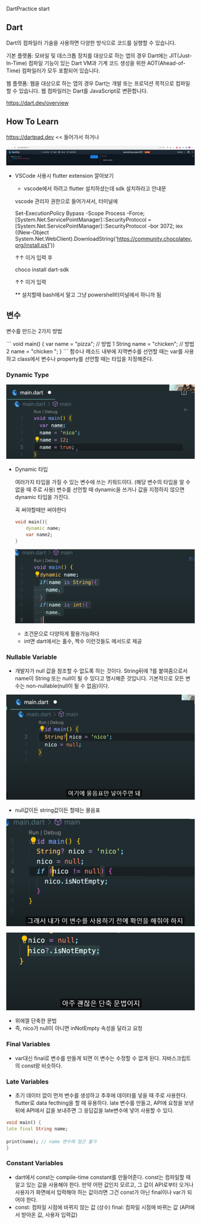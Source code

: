 DartPractice start

## Dart

Dart의 컴파일러 기술을 사용하면 다양한 방식으로 코드를 실행할 수 있습니다.

기본 플랫폼: 모바일 및 데스크톱 장치를 대상으로 하는 앱의 경우 Dart에는 JIT(Just-In-Time) 컴파일 기능이 있는 Dart VM과 기계 코드 생성을 위한 AOT(Ahead-of-Time) 컴파일러가 모두 포함되어 있습니다.

웹 플랫폼: 웹을 대상으로 하는 앱의 경우 Dart는 개발 또는 프로덕션 목적으로 컴파일할 수 있습니다. 웹 컴파일러는 Dart를 JavaScript로 변환합니다.

https://dart.dev/overview

## How To Learn

https://dartpad.dev << 들어가서 하거나

![image-20230825215744445](Practice.assets/image-20230825215744445.png)

- VSCode 사용시 flutter extension 깔아보기

  -  vscode에서 하려고 flutter 설치하셨는데 sdk 설치하라고 안내문 

    vscode 관리자 권한으로 들어가셔서, 터미널에

    Set-ExecutionPolicy Bypass -Scope Process -Force; [System.Net.ServicePointManager]::SecurityProtocol = [System.Net.ServicePointManager]::SecurityProtocol -bor 3072; iex ((New-Object System.Net.WebClient).DownloadString('https://community.chocolatey.org/install.ps1'))

    ↑↑ 이거 입력 후

    choco install dart-sdk

    ↑↑ 이거 입력

    ** 설치할때 bash에서 말고 그냥 powershell터미널에서 하니까 됨



## 변수

변수를 만드는 2가지 방법

\```
void main() {
var name = "pizza"; // 방법 1
String name = "chicken"; // 방법 2
name = "chicken ";
}
\```
함수나 메소드 내부에 지역변수를 선언할 때는 var를 사용하고
class에서 변수나 property를 선언할 때는 타입을 지정해준다.

### Dynamic Type

![image-20230828223907131](Practice.assets/image-20230828223907131.png)

- Dynamic 타입

  여러가지 타입을 가질 수 있는 변수에 쓰는 키워드이다. (해당 변수의 타입을 알 수 없을 때 주로 사용)
  변수를 선언할 때 dynamic을 쓰거나 값을 지정하지 않으면 dynamic 타입을 가진다.

  꼭 써야할때만 써야한다

  ```dart
  void main(){
      dynamic name;
      var name2;
  }
  ```

  ![image-20230828224231274](Practice.assets/image-20230828224231274.png)

  - 조건문으로 다양하게 활용가능하다
  - int면 dart에서는 홀수, 짝수 이런것들도 메서드로 제공

### Nullable Variable

- 개발자가 null 값을 참조할 수 없도록 하는 것이다.
  String뒤에 ?를 붙여줌으로서 name이 String 또는 null이 될 수 있다고 명시해준 것입니다.
  기본적으로 모든 변수는 non-nullable(null이 될 수 없음)이다.

![image-20230828224718309](Practice.assets/image-20230828224718309.png)

- null값이든 string값이든 할때는 물음표

![image-20230828224954145](Practice.assets/image-20230828224954145.png)

![image-20230828225026251](Practice.assets/image-20230828225026251.png)

- 위에껄 단축한 문법
- 즉, nico가 null이 아니면 inNotEmpty 속성을 달라고 요청

### Final  Variables

- var대신 final로 변수를 만들게 되면 이 변수는 수정할 수 없게 된다.
  자바스크립트의 const랑 비슷하다.

### Late Variables

- 초기 데이터 없이 먼저 변수를 생성하고 추후에 데이터를 넣을 때 주로 사용한다.
  flutter로 data fecthing을 할 때 유용하다.
  late 변수를 만들고, API에 요청을 보낸 뒤에 API에서 값을 보내주면 그 응답값을 late변수에 넣어 사용할 수 있다.

```dart
void main() {
late final String name;

print(name); // name 변수에 접근 불가
}
```

### Constant Variables

- dart에서 const는 compile-time constant를 만들어준다.
  const는 컴파일할 때 알고 있는 값을 사용해야 한다.
  만약 어떤 값인지 모르고, 그 값이 API로부터 오거나 사용자가 화면에서 입력해야 하는 값이라면 그건 const가 아닌 final이나 var가 되어야 한다.
- const: 컴파일 시점에 바뀌지 않는 값 (상수)
  final: 컴파일 시점에 바뀌는 값 (API에서 받아온 값, 사용자 입력값)

